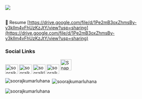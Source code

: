 
<img src="https://i2.wp.com/allhtaccess.info/wp-content/uploads/2018/03/programming.gif?fit=1281%2C716&ssl=1.gif"/><br><br>

📄 Resume [https://drive.google.com/file/d/1Pe2mB3oxZhmsBy-y3kllm4vFhUzKzJtY/view?usp=sharing](https://drive.google.com/file/d/1Pe2mB3oxZhmsBy-y3kllm4vFhUzKzJtY/view?usp=sharing)


<h3 align="left">Social Links</h3>
<p align="left"> 
<a href="https://linkedin.com/in/soorajkumarluhana" target="_blank"><img align="center" src="https://raw.githubusercontent.com/rahuldkjain/github-profile-readme-generator/master/src/images/icons/Social/linked-in-alt.svg" alt="soorajkumarluhana" height="30" width="40" /></a>
<a href="https://fb.com/soorajkumarluhana" target="_blank"><img align="center" src="https://raw.githubusercontent.com/rahuldkjain/github-profile-readme-generator/master/src/images/icons/Social/facebook.svg" alt="soorajkumarluhana" height="30" width="40" /></a>
<a href="https://twitter.com/soorajkluhana" target="_blank"><img align="center" src="https://raw.githubusercontent.com/rahuldkjain/github-profile-readme-generator/master/src/images/icons/Social/twitter.svg" alt="soorajkluhana" height="30" width="40" /></a>
<a href="https://instagram.com/soorajkumarluhana" target="blank"><img align="center" src="https://raw.githubusercontent.com/rahuldkjain/github-profile-readme-generator/master/src/images/icons/Social/instagram.svg" alt="soorajkumarluhana" height="30" width="40" /></a> 
<a href = "https://www.snapchat.com/add/soorajkumarl" alt = "soorajkumarl"> <img src="https://assets.materialup.com/uploads/0a167b5f-425d-4b90-adeb-57016ccbcbcd/0x0ss-85.jpg" alt="SnapChat Photo" width="35" height="35"><a> 
</p>

 
<p><img align="left" src="https://github-readme-stats.vercel.app/api/top-langs?username=soorajkumarluhana&show_icons=true&locale=en&layout=compact" alt="soorajkumarluhana" /></p> 

<p>&nbsp;<img align="center" src="https://github-readme-stats.vercel.app/api?username=soorajkumarluhana&show_icons=true&locale=en" alt="soorajkumarluhana" /></p>


<p><img align="center" src="https://github-readme-streak-stats.herokuapp.com/?user=soorajkumarluhana&" alt="soorajkumarluhana" /></p>

